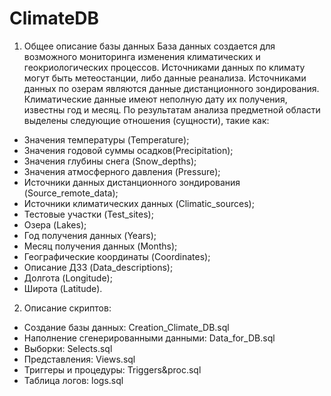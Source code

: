 # ClimateDB
1. Общее описание базы данных
База данных создается для возможного мониторинга изменения климатических и геокриологических процессов. Источниками данных по климату могут быть метеостанции, либо данные реанализа. Источниками данных по озерам являются данные дистанционного зондирования. Климатические данные имеют неполную дату их получения, известны год и месяц. По результатам анализа предметной области выделены следующие отношения (сущности), такие как:
-	Значения температуры (Temperature);
-	Значения годовой суммы осадков(Precipitation);
-	Значения глубины снега (Snow_depths);
-	Значения атмосферного давления (Pressure);
-	Источники данных дистанционного зондирования (Source_remote_data);
-	Источники климатических данных (Climatic_sources);
-	Тестовые участки (Test_sites);
-	Озера (Lakes);
-	Год получения данных (Years);
- Месяц получения данных (Months);
-	Географические координаты (Coordinates);
-	Описание ДЗЗ (Data_descriptions);
-	Долгота (Longitude);
-	Широта (Latitude).

2. Описание скриптов:
- Создание базы данных: Creation_Climate_DB.sql
- Наполнение сгенерированными данными: Data_for_DB.sql
- Выборки: Selects.sql
- Представления: Views.sql
- Триггеры и процедуры: Triggers&proc.sql
- Таблица логов: logs.sql


 
